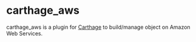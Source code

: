 # carthage_aws
carthage_aws is a plugin for [Carthage](https://github.com/Hadron/carthage) to build/manage object on Amazon Web Services.
